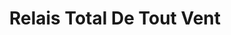 ---
title: "Relais Total De Tout Vent"
url: /chateauroux/relais-total-de-tout-vent/
shop: commodité
---